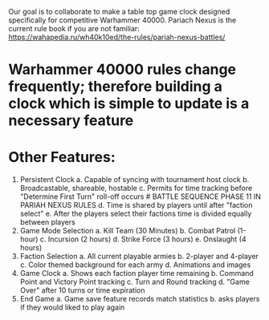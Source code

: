 Our goal is to collaborate to make a table top game clock designed specifically for competitive Warhammer 40000. Pariach Nexus is the current rule book if you are not familiar: https://wahapedia.ru/wh40k10ed/the-rules/pariah-nexus-battles/ 
# Warhammer 40000 rules change frequently; therefore building a clock which is simple to update is a necessary feature
# Other Features:
1. Persistent Clock
  a. Capable of syncing with tournament host clock
  b. Broadcastable, shareable, hostable 
  c. Permits for time tracking before "Determine First Turn" roll-off occurs # BATTLE SEQUENCE PHASE 11 IN PARIAH NEXUS RULES 
  d. Time is shared by players until after "faction select"
  e. After the players select their factions time is divided equally between players
3. Game Mode Selection
  a. Kill Team (30 Minutes)
  b. Combat Patrol (1-hour)
  c. Incursion (2 hours)
  d. Strike Force (3 hours)
  e. Onslaught (4 hours)
5. Faction Selection
  a. All current playable armies
  b. 2-player and 4-player 
  c. Color themed background for each army
  d. Animations and images
6. Game Clock
  a. Shows each faction player time remaining
  b. Command Point and Victory Point tracking
  c. Turn and Round tracking
  d. "Game Over" after 10 turns or time expiration
7. End Game
   a. Game save feature records match statistics
   b. asks players if they would liked to play again
